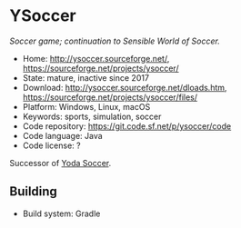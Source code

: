 # YSoccer

_Soccer game; continuation to Sensible World of Soccer._

- Home: http://ysoccer.sourceforge.net/, https://sourceforge.net/projects/ysoccer/
- State: mature, inactive since 2017 
- Download: http://ysoccer.sourceforge.net/dloads.htm, https://sourceforge.net/projects/ysoccer/files/
- Platform: Windows, Linux, macOS
- Keywords: sports, simulation, soccer
- Code repository: https://git.code.sf.net/p/ysoccer/code
- Code language: Java
- Code license: ?

Successor of [Yoda Soccer](https://sourceforge.net/projects/yodasoccer/).

## Building

- Build system: Gradle
